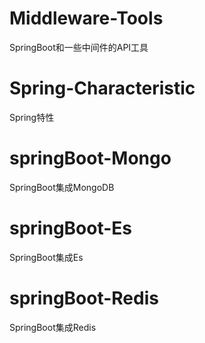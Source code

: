 # Middleware-Tools
SpringBoot和一些中间件的API工具
# Spring-Characteristic
Spring特性
# springBoot-Mongo
SpringBoot集成MongoDB
# springBoot-Es
SpringBoot集成Es
# springBoot-Redis
SpringBoot集成Redis
